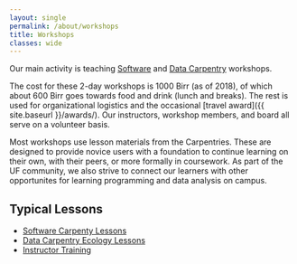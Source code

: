 ```yaml
---
layout: single
permalink: /about/workshops
title: Workshops
classes: wide
---
```


Our main activity is teaching [Software](https://software-carpentry.org/) and [Data Carpentry](http://www.datacarpentry.org/) workshops. 

The cost for these 2-day workshops is 1000 Birr (as of 2018), of which about 600 Birr goes towards food and drink (lunch and breaks). The rest is used for organizational logistics and the occasional [travel award]({{ site.baseurl }}/awards/). Our instructors, workshop members, and board all serve on a volunteer basis.

Most workshops use lesson materials from the Carpentries. These are designed to
provide novice users with a foundation to continue learning on their own,
with their peers, or more formally in coursework. As part of the UF community, 
we also strive to connect our learners with other opportunites for learning 
programming and data analysis on campus.


## Typical Lessons

* [Software Carpenty Lessons](https://software-carpentry.org/lessons/)
* [Data Carpentry Ecology Lessons](https://datacarpentry.org/lessons/#ecology-workshop)
* [Instructor Training](https://carpentries.github.io/instructor-training/)
